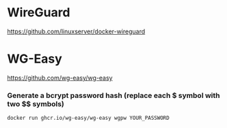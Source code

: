 # WireGuard
https://github.com/linuxserver/docker-wireguard

# WG-Easy
https://github.com/wg-easy/wg-easy
### Generate a bcrypt password hash (replace each $ symbol with two $$ symbols)
```
docker run ghcr.io/wg-easy/wg-easy wgpw YOUR_PASSWORD
```
